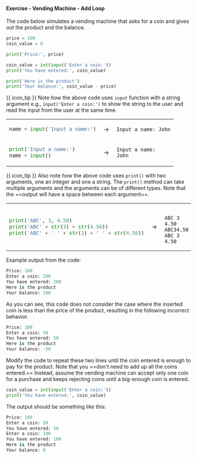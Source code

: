 #### Exercise - Vending Machine - Add Loop

The code below simulates a vending machine that asks for a coin and gives out the product and the balance.
```python
price = 100
coin_value = 0

print('Price:', price)

coin_value = int(input('Enter a coin:'))
print('You have entered:', coin_value)

print('Here is the product')
print('Your balance:', coin_value - price)
```
{{ icon_tip }} Note how the above code uses `input` function with a string argument e.g., `input('Enter a coin:')` to show the string to the user and read the input from the user at the same time.

<table>
<tr>
  <td>
  
```python
name = input('Input a name:')
```
  </td>
  <td>&nbsp;→&nbsp;</td>
  <td>
  
```
Input a name: John
```
  </td>
</tr>
<tr>
  <td>
  
```python
print('Input a name:')
name = input()
```
  </td>
  <td>&nbsp;→&nbsp;</td>
  <td>
  
```
Input a name:
John
```
  </td>
</tr>
</table>

{{ icon_tip }} Also note how the above code uses `print()` with two arguments, one an integer and one a string. The `print()` method can take multiple arguments and the arguments can be of different types. Note that the ==output will have a space between each argument==. 

<table>
<tr>
  <td>
  
```python
print('ABC', 3, 4.50)
print('ABC' + str(3) + str(4.50))
print('ABC' + ' ' + str(3) + ' ' + str(4.50))
```
  </td>
  <td>&nbsp;→&nbsp;</td>
  <td>
  
```

ABC 3 4.50
ABC34.50
ABC 3 4.50
```
  </td>
</tr>
</table>

Example output from the code:
```python
Price: 100
Enter a coin: 200
You have entered: 200
Here is the product
Your balance: 100
```

As you can see, this code does not consider the case where the inserted coin is less than the price of the product, resulting in the following incorrect behavior.

```python
Price: 100
Enter a coin: 50
You have entered: 50
Here is the product
Your balance: -50
```

Modify the code to repeat these two lines until the coin entered is enough to pay for the product. Note that you ==don't need to add up all the coins entered.== Instead, assume the vending machine can accept only one coin for a purchase and keeps rejecting coins until a big-enough coin is entered.
```python
coin_value = int(input('Enter a coin:'))
print('You have entered:', coin_value)
```

The output should be something like this:
```python
Price: 100
Enter a coin: 50
You have entered: 50
Enter a coin: 100
You have entered: 100
Here is the product
Your balance: 0
```